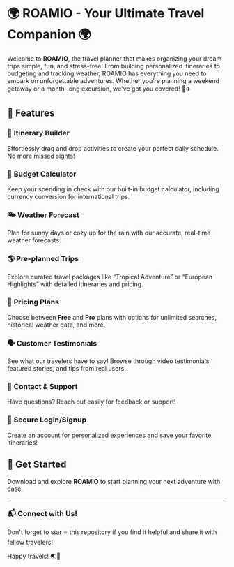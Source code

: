 # 🌍 ROAMIO - Your Ultimate Travel Companion 🌍

Welcome to **ROAMIO**, the travel planner that makes organizing your dream trips simple, fun, and stress-free! From building personalized itineraries to budgeting and tracking weather, ROAMIO has everything you need to embark on unforgettable adventures. Whether you’re planning a weekend getaway or a month-long excursion, we've got you covered! 🌄✈️

## 🧳 Features

### 🌄 **Itinerary Builder**
Effortlessly drag and drop activities to create your perfect daily schedule. No more missed sights!

### 💸 **Budget Calculator**
Keep your spending in check with our built-in budget calculator, including currency conversion for international trips.

### 🌤️ **Weather Forecast**
Plan for sunny days or cozy up for the rain with our accurate, real-time weather forecasts.

### 🌎 **Pre-planned Trips**
Explore curated travel packages like “Tropical Adventure” or “European Highlights” with detailed itineraries and pricing.

### 💼 **Pricing Plans**
Choose between **Free** and **Pro** plans with options for unlimited searches, historical weather data, and more.

### 🗣️ **Customer Testimonials**
See what our travelers have to say! Browse through video testimonials, featured stories, and tips from real users.

### 📩 **Contact & Support**
Have questions? Reach out easily for feedback or support!

### 🔐 **Secure Login/Signup**
Create an account for personalized experiences and save your favorite itineraries!

## 🚀 **Get Started**
Download and explore **ROAMIO** to start planning your next adventure with ease.

---

### 📬 **Connect with Us!**
Don't forget to star ⭐ this repository if you find it helpful and share it with fellow travelers!

Happy travels! 🌏💫
